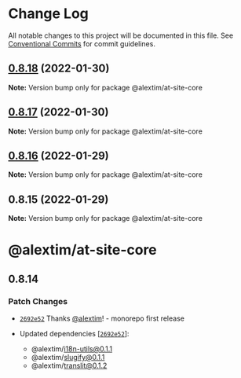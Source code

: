 # Change Log

All notable changes to this project will be documented in this file.
See [Conventional Commits](https://conventionalcommits.org) for commit guidelines.

## [0.8.18](https://github.com/alextim/at-blog/compare/@alextim/at-site-core@0.8.17...@alextim/at-site-core@0.8.18) (2022-01-30)

**Note:** Version bump only for package @alextim/at-site-core





## [0.8.17](https://github.com/alextim/at-blog/compare/@alextim/at-site-core@0.8.16...@alextim/at-site-core@0.8.17) (2022-01-30)

**Note:** Version bump only for package @alextim/at-site-core





## [0.8.16](https://github.com/alextim/at-blog/compare/@alextim/at-site-core@0.8.15...@alextim/at-site-core@0.8.16) (2022-01-29)

**Note:** Version bump only for package @alextim/at-site-core

## 0.8.15 (2022-01-29)

**Note:** Version bump only for package @alextim/at-site-core

# @alextim/at-site-core

## 0.8.14

### Patch Changes

- [`2692e52`](https://github.com/alextim/at-blog/commit/2692e524fe2bf10e47e1a4fbd6f7173ca1be3b65) Thanks [@alextim](https://github.com/alextim)! - monorepo first release

- Updated dependencies [[`2692e52`](https://github.com/alextim/at-blog/commit/2692e524fe2bf10e47e1a4fbd6f7173ca1be3b65)]:
  - @alextim/i18n-utils@0.1.1
  - @alextim/slugify@0.1.1
  - @alextim/translit@0.1.2
